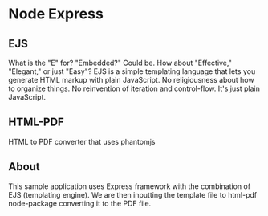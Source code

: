 # Node Express
## EJS
What is the "E" for? "Embedded?" Could be. How about "Effective," "Elegant," or just "Easy"? EJS is a simple templating language that lets you generate HTML markup with plain JavaScript. No religiousness about how to organize things. No reinvention of iteration and control-flow. It's just plain JavaScript.

## HTML-PDF
HTML to PDF converter that uses phantomjs


## About
This sample application uses Express framework with the combination of EJS (templating engine).
We are then inputting the template file to html-pdf node-package converting it to the PDF file.



